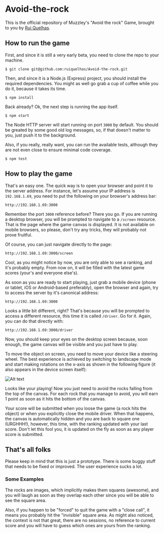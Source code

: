 Avoid-the-rock
==============

This is the official repository of Muzzley's "Avoid the rock" Game, brought to you by
[Rui Quelhas](https://twitter.com/ruiquelhas).

How to run the game
-------------------

First, and since it is still a very early beta, you need to clone the repo to your machine.

    $ git clone git@github.com:ruiquelhas/Avoid-the-rock.git

Then, and since it is a Node.js (Express) project, you should install the required dependencies. You might as well
go grab a cup of coffee while you do it, because it takes its time.

    $ npm install

Back already? Ok, the next step is running the app itself.

    $ npm start

The Node HTTP server will start running on port `3000` by default. You should be greated by some good old log messages,
so, if that doesn't matter to you, just push it to the background.

Also, if you really, really want, you can run the available tests, although they are not even close to ensure minimal
code coverage.

    $ npm test


How to play the game
--------------------

That's an easy one. The quick way is to open your browser and point it to the server address. For instance, let's
assume your IP address is `192.168.1.69`, you need to put the following on your browser's address bar:

    http://192.168.1.69:3000

Remember the port `3000` reference before? There you go. If you are running a desktop browser, you will be prompted to
navigate to a `/screen` resource. That is the page where the game canvas is displayed. It is not available on mobile
browsers, so please, don't try any tricks, they will probably not prove fruitful.

Of course, you can just navigate directly to the page:

    http://192.168.1.69:3000/screen

Cool, as you might notice by now, you are only able to see a ranking, and it's probably empty. From now on, it will be
filled with the latest game scores (your's and everyone else's).

As soon as you are ready to start playing, just grab a mobile device (phone or tablet, iOS or Android-based preferably),
open the browser and again, try to access the server by it's canonical address:

    http://192.168.1.69:3000

Looks a little bit different, right? That's because you will be prompted to access a different resource, this time it
is called `/driver`. Go for it. Again, you can do that directly with:

    http://192.168.1.69:3000/driver

Now, you should keep your eyes on the desktop screen because, soon enough, the game canvas will be visible and you
just have to play.

To move the object on screen, you need to move your device like a steering wheel. The best experience is achieved
by switching to landscape mode and start making rotations on the x-axis as shown in the following figure (it also
appears in the device screen itself):

![Alt text](https://dl.dropboxusercontent.com/u/903081/alpha.png "Alpha Rotation")

Looks like your playing! Now you just need to avoid the rocks falling from the top of the canvas. For each rock that
you manage to avoid, you will earn 1 point as soon as it hits the bottom of the canvas.

Your score will be submitted when you loose the game (a rock hits the object) or when you explicitly close the mobile
driver. When that happens, the canvas is automatically hidden and you are back to square one (URGHHH!), however, this
time, with the ranking updated with your last score. Don't let this fool you, it is updated on the fly as soon as any
player score is submitted.

That's all folks
----------------

Please keep in mind that this is just a prototype. There is some buggy stuff that needs to be fixed or improved. The
user experience sucks a lot.

### Some Examples

The rocks are images, which implicitly makes them squares (awesome), and you will laugh as soon as they overlap each
other since you will be able to see the square area.

Also, if you happen to be "forced" to quit the game with a "close call", it means you probably hit the "invisible"
square area. As might also noticed, the context is not that great, there are no sessions, no reference to current
score and you will have to guess which ones are yours from the ranking.
